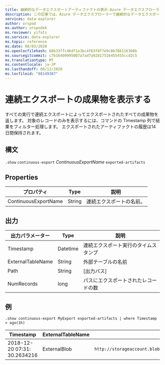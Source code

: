 ```yaml
---
title: 継続的なデータエクスポートアーティファクトの表示-Azure データエクスプローラー
description: この記事では、Azure データエクスプローラーで継続的なデータエクスポートアーティファクトを表示する方法について説明します。
services: data-explorer
author: orspod
ms.author: orspodek
ms.reviewer: yifats
ms.service: data-explorer
ms.topic: reference
ms.date: 08/03/2020
ms.openlocfilehash: 68b33ffc46df1e3bc4f63f8f7e9c86786116308b
ms.sourcegitcommit: c7b16409995087a7ad7a92817516455455ccd2c5
ms.translationtype: MT
ms.contentlocale: ja-JP
ms.lasthandoff: 08/12/2020
ms.locfileid: "88149387"
---
```

# <a name="show-continuous-export-artifacts"></a>連続エクスポートの成果物を表示する

すべての実行で連続エクスポートによってエクスポートされたすべての成果物を返します。 対象のレコードのみを表示するには、コマンドの Timestamp 列で結果をフィルター処理します。 エクスポートされたアーティファクトの履歴は14日間保持されます。 

## <a name="syntax"></a>構文

`.show` `continuous-export` *ContinuousExportName* `exported-artifacts`

## <a name="properties"></a>Properties

| プロパティ             | Type   | 説明                |
|----------------------|--------|----------------------------|
| ContinuousExportName | String | 連続エクスポートの名前。 |

## <a name="output"></a>出力

| 出力パラメーター  | Type     | 説明                            |
|-------------------|----------|----------------------------------------|
| Timestamp         | Datetime | 連続エクスポート実行のタイムスタンプ |
| ExternalTableName | String   | 外部テーブルの名前             |
| Path              | String   | [出力パス]                            |
| NumRecords        | long     | パスにエクスポートされたレコードの数     |

## <a name="example"></a>例

```kusto
.show continuous-export MyExport exported-artifacts | where Timestamp > ago(1h)
```

| Timestamp                   | ExternalTableName | Path             | NumRecords | SizeInBytes |
|-----------------------------|-------------------|------------------|------------|-------------|
| 2018-12-20 07:31: 30.2634216 | ExternalBlob      | `http://storageaccount.blob.core.windows.net/container1/1_6ca073fd4c8740ec9a2f574eaa98f579.csv` | 10                          | 1024              |
